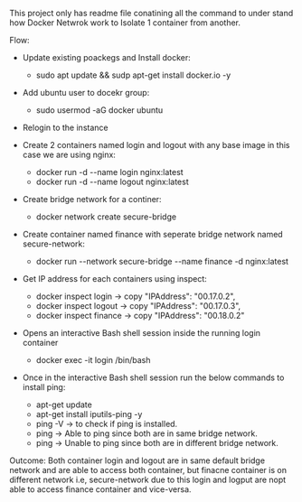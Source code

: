 This project only has readme file conatining all the command to under stand how Docker Netwrok work to Isolate 1 container from another.

Flow:

- Update existing poackegs and Install docker:
    - sudo apt update && sudp apt-get install docker.io -y

- Add ubuntu user to docekr group:
    - sudo usermod -aG docker ubuntu

- Relogin to the instance

- Create 2 containers named login and logout with any base image in this case we are using nginx:
    - docker run -d --name login nginx:latest
    - docker run -d --name logout nginx:latest

- Create bridge network for a continer:
    - docker network create secure-bridge

- Create container named finance with seperate bridge network named secure-network:
    - docker run --network secure-bridge --name finance -d nginx:latest

- Get IP address for each containers using inspect:
    - docker inspect login -> copy "IPAddress": "00.17.0.2",
    - docker inspect logout -> copy "IPAddress": "00.17.0.3",
    - docker inspect finance -> copy "IPAddress": "00.18.0.2"

- Opens an interactive Bash shell session inside the running login container
    - docker exec -it login /bin/bash

- Once in the interactive Bash shell session run the below commands to install ping:
    - apt-get update
    - apt-get install iputils-ping -y
    - ping -V -> to check if ping is installed.
    - ping <logout ip> -> Able to ping since both are in same bridge network.
    - ping <finance ip> -> Unable to ping since both are in different bridge network.


Outcome: Both container login and logout are in same default bridge network and are able to access both container, but finacne container is on different network i.e, secure-network due to this login and logput are nopt able to access finance container and vice-versa.
